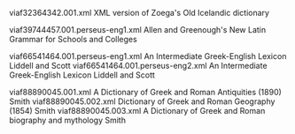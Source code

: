 viaf32364342.001.xml XML version of Zoega's Old Icelandic dictionary

viaf39744457.001.perseus-eng1.xml Allen and Greenough's New Latin Grammar for Schools and Colleges

viaf66541464.001.perseus-eng1.xml An Intermediate Greek-English Lexicon Liddell and Scott
viaf66541464.001.perseus-eng2.xml An Intermediate Greek-English Lexicon Liddell and Scott

viaf88890045.001.xml A Dictionary of Greek and Roman Antiquities (1890) Smith
viaf88890045.002.xml Dictionary of Greek and Roman Geography (1854) Smith
viaf88890045.003.xml A Dictionary of Greek and Roman biography and mythology Smith
